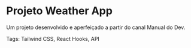 # Projeto Weather App

Um projeto desenvolvido e aperfeiçado a partir do canal Manual do Dev.

Tags: Tailwind CSS, React Hooks, API